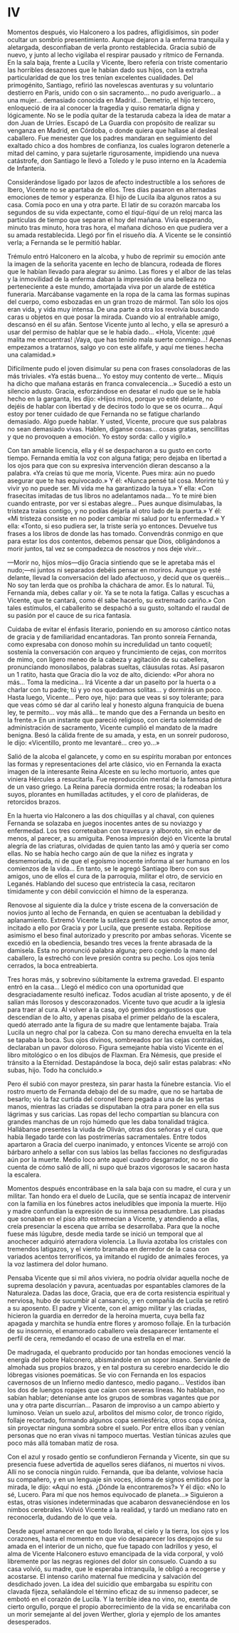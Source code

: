# IV

Momentos después, vio Halconero a los padres, afligidísimos, sin poder ocultar
un sombrío presentimiento. Aunque dejaron a la enferma tranquila y aletargada,
desconfiaban de verla pronto restablecida. Gracia subió de nuevo, y junto al
lecho vigilaba el respirar pausado y rítmico de Fernanda. En la sala baja,
frente a Lucila y Vicente, Ibero refería con triste comentario las horribles
desazones que le habían dado sus hijos, con la extraña particularidad de que
los tres tenían excelentes cualidades. Del primogénito, Santiago, refirió las
novelescas aventuras y su voluntario destierro en París, unido con o sin
sacramento... no pudo averiguarlo... a una mujer... demasiado conocida en
Madrid... Demetrio, el hijo tercero, enloqueció de ira al conocer la tragedia
y quiso rematarla digna y lógicamente. No se le podía quitar de la testaruda
cabeza la idea de matar a don Juan de Urríes. Escapó de La Guardia con
propósito de realizar su venganza en Madrid, en Córdoba, o donde quiera que
hallase al desleal caballero. Fue menester que los padres mandaran en
seguimiento del exaltado chico a dos hombres de confianza, los cuales lograron
detenerle a mitad del camino, y para sujetarle rigurosamente, impidiendo una
nueva catástrofe, don Santiago le llevó a Toledo y le puso interno en la
Academia de Infantería.

Considerándose ligado por lazos de afecto indestructible a los señores de
Ibero, Vicente no se apartaba de ellos. Tres días pasaron en alternadas
emociones de temor y esperanza. El hijo de Lucila iba algunos ratos a su casa.
Comía poco en una y otra parte. El latir de su corazón marcaba los segundos de
su vida expectante, como el *tiqui*-*tiqui* de un reloj marca las partículas de
tiempo que separan el hoy del mañana. Vivía esperando, minuto tras minuto, hora
tras hora, el mañana dichoso en que pudiera ver a su amada restablecida. Llegó
por fin el risueño día. A Vicente se le consintió verla; a Fernanda se le
permitió hablar.

Trémulo entró Halconero en la alcoba, y hubo de reprimir su emoción ante la
imagen de la señorita yacente en lecho de blancura, rodeada de flores que le
habían llevado para alegrar su ánimo. Las flores y el albor de las telas y la
inmovilidad de la enferma daban la impresión de una belleza no perteneciente
a este mundo, amortajada viva por un alarde de estética funeraria. Marcábanse
vagamente en la ropa de la cama las formas supinas del cuerpo, como esbozadas
en un gran trozo de mármol. Tan sólo los ojos eran vida, y vida muy intensa. De
una parte a otra los revolvía buscando caras u objetos en que posar la mirada.
Cuando vio al entrañable amigo, descansó en él su afán. Sentose Vicente junto
al lecho, y ella se apresuró a usar del permiso de hablar que se le había
dado... «Hola, Vicente: ¡qué malita me encuentras! ¡Vaya, que has tenido mala
suerte conmigo...! Apenas empezamos a tratarnos, salgo yo con este alifafe,
y aquí me tienes hecha una calamidad.»

Difícilmente pudo el joven disimular su pena con frases consoladoras de las más
triviales. «Ya estás buena... Yo estoy muy contento de verte... Miquis ha dicho
que mañana estarás en franca convalecencia...» Sucedió a esto un silencio
adusto. Gracia, esforzándose en desatar el nudo que se le había hecho en la
garganta, les dijo: «Hijos míos, porque yo esté delante, no dejéis de hablar
con libertad y de deciros todo lo que se os ocurra... Aquí estoy por tener
cuidado de que Fernanda no se fatigue charlando demasiado. Algo puede hablar.
Y usted, Vicente, procure que sus palabras no sean demasiado vivas. Hablen,
díganse cosas... cosas gratas, sencillitas y que no provoquen a emoción. Yo
estoy sorda: callo y vigilo.»

Con tan amable licencia, ella y él se despacharon a su gusto en corto tiempo.
Fernanda emitía la voz con alguna fatiga; pero dejaba en libertad a los ojos
para que con su expresiva intervención dieran descanso a la palabra. «Ya creías
tú que me moría, Vicente. Pues mira: aún no puedo asegurar que te has
equivocado.» Y él: «Nunca pensé tal cosa. Morirte tú y vivir yo no puede ser.
Mi vida me ha garantizado la tuya.» Y ella: «Con frasecitas imitadas de tus
libros no adelantamos nada... Yo te miré bien cuando entraste, por ver si
estabas alegre... Pues aunque disimulabas, la tristeza traías contigo, y no
podías dejarla al otro lado de la puerta.» Y él: «Mi tristeza consiste en no
poder cambiar mi salud por tu enfermedad.» Y ella: «Tonto, si eso pudiera ser,
la triste sería yo entonces. Devuelve tus frases a los libros de donde las has
tomado. Convendrás conmigo en que para estar los dos contentos, debemos pensar
que Dios, obligándonos a morir juntos, tal vez se compadezca de nosotros y nos
deje vivir...

—Morir no, hijos míos—dijo Gracia sintiendo que se le apretaba más el nudo;—ni
juntos ni separados debéis pensar en moriros. Aunque yo esté delante, llevad la
conversación del lado afectuoso, y decid que os queréis... No soy tan lerda que
os prohíba la cháchara de amor. Es lo natural. Tú, Fernanda mía, debes callar
y oír. Ya se te nota la fatiga. Callas y escuchas a Vicente, que te cantará,
como él sabe hacerlo, su extremado cariño.» Con tales estímulos, el caballerito
se despachó a su gusto, soltando el raudal de su pasión por el cauce de su rica
fantasía.

Cuidaba de evitar el énfasis literario, poniendo en su amoroso cántico notas de
gracia y de familiaridad encantadoras. Tan pronto sonreía Fernanda, como
expresaba con donoso mohín su incredulidad un tanto coquetil; sostenía la
conversación con arqueo y fruncimiento de cejas, con morritos de mimo, con
ligero meneo de la cabeza y agitación de su cabellera, pronunciando
monosílabos, palabras sueltas, cláusulas rotas. Así pasaron un 1 ratito, hasta
que Gracia dio la voz de alto, diciendo: «Por ahora no más... Toma la
medicina... Irá Vicente a dar un paseíto por la huerta o a charlar con tu
padre; tú y yo nos quedamos solitas... y dormirás un poco. Hasta luego,
Vicente... Pero oye, hijo: para que veas si soy tolerante; para que veas cómo
sé dar al cariño leal y honesto alguna franquicia de buena ley, te permito...
voy más allá... te mando que des a Fernanda un besito en la frente.» En un
instante que pareció religioso, con cierta solemnidad de administración de
sacramento, Vicente cumplió el mandato de la madre benigna. Besó la cálida
frente de su amada, y esta, en un sonreír pudoroso, le dijo: «Vicentillo,
pronto me levantaré... creo yo...»

Salió de la alcoba el galancete, y como en su espíritu moraban por entonces las
formas y representaciones del arte clásico, vio en Fernanda la exacta imagen de
la interesante Reina Alceste en su lecho mortuorio, antes que viniera Hércules
a resucitarla. Fue reproducción mental de la famosa pintura de un vaso griego.
La Reina parecía dormida entre rosas; la rodeaban los suyos, plorantes en
humilladas actitudes, y el coro de plañideras, de retorcidos brazos.

En la huerta vio Halconero a las dos chiquillas y al chaval, con quienes
Fernanda se solazaba en juegos inocentes antes de su noviazgo y enfermedad. Los
tres correteaban con travesura y alboroto, sin echar de menos, al parecer, a su
amiguita. Penosa impresión dejó en Vicente la brutal alegría de las criaturas,
olvidadas de quien tanto las amó y quería ser como ellas. No se había hecho
cargo aún de que la niñez es ingrata y desmemoriada, ni de que el egoísmo
inocente informa al ser humano en los comienzos de la vida... En tanto, se le
agregó Santiago Ibero con sus amigos, uno de ellos el cura de la parroquia,
militar el otro, de servicio en Leganés. Hablando del suceso que entristecía la
casa, recitaron tímidamente y con débil convicción el himno de la esperanza.

Renovose al siguiente día la dulce y triste escena de la conversación de novios
junto al lecho de Fernanda, en quien se acentuaban la debilidad y aplanamiento.
Extremó Vicente la sutileza gentil de sus conceptos de amor, incitado a ello
por Gracia y por Lucila, que presente estaba. Repitiose asimismo el beso final
autorizado y prescrito por ambas señoras. Vicente se excedió en la obediencia,
besando tres veces la frente abrasada de la damisela. Esta no pronunció palabra
alguna; pero cogiendo la mano del caballero, la estrechó con leve presión
contra su pecho. Los ojos tenía cerrados, la boca entreabierta.

Tres horas más, y sobrevino súbitamente la extrema gravedad. El espanto entró
en la casa...  Llegó el médico con una oportunidad que desgraciadamente resultó
ineficaz. Todos acudían al triste aposento, y de él salían más llorosos
y descorazonados. Vicente tuvo que acudir a la iglesia para traer al cura. Al
volver a la casa, oyó gemidos angustiosos que descendían de lo alto, y apenas
pisaba el primer peldaño de la escalera, quedó aterrado ante la figura de su
madre que lentamente bajaba. Traía Lucila un negro chal por la cabeza. Con su
mano derecha envuelta en la tela se tapaba la boca. Sus ojos divinos,
sombreados por las cejas contraídas, declaraban un pavor doloroso. Figura
semejante había visto Vicente en el libro mitológico o en los dibujos de
Flaxman. Era Némesis, que preside el tránsito a la Eternidad. Destapándose la
boca, dejó salir estas palabras: «No subas, hijo. Todo ha concluido.»

Pero él subió con mayor presteza, sin parar hasta la fúnebre estancia. Vio el
rostro muerto de Fernanda debajo del de su madre, que no se hartaba de besarlo;
vio la faz curtida del coronel Ibero pegada a una de las yertas manos, mientras
las criadas se disputaban la otra para poner en ella sus lágrimas y sus
caricias. Las ropas del lecho compartían su blancura con grandes manchas de un
rojo húmedo que les daba tonalidad trágica. Hallábanse presentes la viuda de
Oliván, otras dos señoras y el cura, que había llegado tarde con las
postrimerías sacramentales. Entre todos apartaron a Gracia del cuerpo
inanimado, y entonces Vicente se arrojó con bárbaro anhelo a sellar con sus
labios las bellas facciones no desfiguradas aún por la muerte. Medio loco ante
aquel cuadro desgarrador, no se dio cuenta de cómo salió de allí, ni supo qué
brazos vigorosos le sacaron hasta la escalera.

Momentos después encontrábase en la sala baja con su madre, el cura y un
militar. Tan hondo era el duelo de Lucila, que se sentía incapaz de intervenir
con la familia en los fúnebres actos ineludibles que imponía la muerte. Hijo
y madre confundían la expresión de su inmensa pesadumbre. Las pisadas que
sonaban en el piso alto estremecían a Vicente, y atendiendo a ellas, creía
presenciar la escena que arriba se desarrollaba. Para que la noche fuese más
lúgubre, desde media tarde se inició un temporal que al anochecer adquirió
aterradora violencia. La lluvia azotaba los cristales con tremendos latigazos,
y el viento bramaba en derredor de la casa con variados acentos terroríficos,
ya imitando el rugido de animales feroces, ya la voz lastimera del dolor
humano.

Pensaba Vicente que si mil años viviera, no podría olvidar aquella noche de
suprema desolación y pavura, acentuadas por espantables clamores de la
Naturaleza. Dadas las doce, Gracia, que era de corta resistencia espiritual
y nerviosa, hubo de sucumbir al cansancio, y en compañía de Lucila se retiró
a su aposento. El padre y Vicente, con el amigo militar y las criadas, hicieron
la guardia en derredor de la heroína muerta, cuya bella faz apagada y marchita
se hundía entre flores y aromoso follaje. En la turbación de su insomnio, el
enamorado caballero veía desaparecer lentamente el perfil de cera, remedando el
ocaso de una estrella en el mar.

De madrugada, el quebranto producido por tan hondas emociones venció la energía
del pobre Halconero, abismándole en un sopor insano. Servíanle de almohada sus
propios brazos, y en tal postura su cerebro enardecido le dio lóbregas visiones
poemáticas. Se vio con Fernanda en los espacios cavernosos de un Infierno medio
dantesco, medio pagano... Vestidos iban los dos de luengos ropajes que caían
con severas líneas. No hablaban, no sabían hablar; deteníanse ante los grupos
de sombras vagantes que por una y otra parte discurrían... Pasaron de improviso
a un campo abierto y luminoso. Veían un suelo azul, arbolitos del mismo color,
de tronco rígido, follaje recortado, formando algunos copa semiesférica, otros
copa cónica, sin proyectar ninguna sombra sobre el suelo. Por entre ellos iban
y venían personas que no eran vivas ni tampoco muertas. Vestían túnicas azules
que poco más allá tomaban matiz de rosa.

Con el azul y rosado gentío se confundieron Fernanda y Vicente, sin que su
presencia fuese advertida de aquellos seres diáfanos, ni muertos ni vivos. Allí
no se conocía ningún ruido. Fernanda, que iba delante, volviose hacia su
compañero, y en un lenguaje sin voces, idioma de signos emitidos por la mirada,
le dijo: «Aquí no está. ¿Dónde la encontraremos?» Y él dijo: «No lo sé, Lucero.
Para mí que nos hemos equivocado de planeta...» Siguieron a estas, otras
visiones indeterminadas que acabaron desvaneciéndose en los nimbos cerebrales.
Volvió Vicente a la realidad, y tardó un mediano rato en reconocerla, dudando
de lo que veía.

Desde aquel amanecer en que todo lloraba, el cielo y la tierra, los ojos y los
corazones, hasta el momento en que vio desaparecer los despojos de su amada en
el interior de un nicho, que fue tapado con ladrillos y yeso, el alma de
Vicente Halconero estuvo emancipada de la vida corporal, y voló libremente por
las negras regiones del dolor sin consuelo. Cuando a su casa volvió, su madre,
que le esperaba intranquila, le obligó a recogerse y acostarse. El intenso
cariño maternal fue medicina y salvación del desdichado joven. La idea del
suicidio que embargaba su espíritu con clavada fijeza, señalándole el término
eficaz de su inmenso padecer, se embotó en el corazón de Lucila. Y la terrible
idea no vino, no, exenta de cierto orgullo, porque el propio aborrecimiento de
la vida se encariñaba con un morir semejante al del joven Werther, gloria
y ejemplo de los amantes desesperados.
